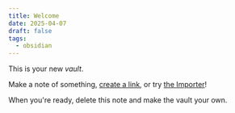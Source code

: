 ```yaml
---
title: Welcome
date: 2025-04-07
draft: false
tags:
  - obsidian
---
```


This is your new *vault*.

Make a note of something, [create a link](/create-a-link), or try [the Importer](https://help.obsidian.md/Plugins/Importer)!

When you're ready, delete this note and make the vault your own.